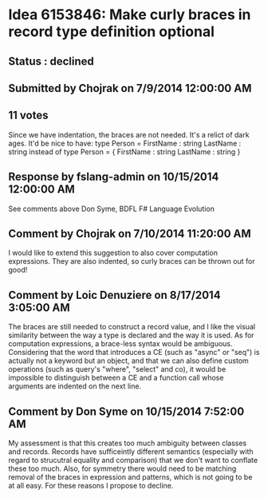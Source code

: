 # Idea 6153846: Make curly braces in record type definition optional #

## Status : declined

## Submitted by Chojrak on 7/9/2014 12:00:00 AM

## 11 votes

Since we have indentation, the braces are not needed. It's a relict of dark ages. It'd be nice to have:
type Person =
FirstName : string
LastName : string
instead of
type Person = {
FirstName : string
LastName : string }

## Response by fslang-admin on 10/15/2014 12:00:00 AM

See comments above
Don Syme, BDFL F# Language Evolution


## Comment by Chojrak on 7/10/2014 11:20:00 AM

I would like to extend this suggestion to also cover computation expressions. They are also indented, so curly braces can be thrown out for good!

## Comment by Loic Denuziere on 8/17/2014 3:05:00 AM

The braces are still needed to construct a record value, and I like the visual similarity between the way a type is declared and the way it is used.
As for computation expressions, a brace-less syntax would be ambiguous. Considering that the word that introduces a CE (such as "async" or "seq") is actually not a keyword but an object, and that we can also define custom operations (such as query's "where", "select" and co), it would be impossible to distinguish between a CE and a function call whose arguments are indented on the next line.

## Comment by Don Syme on 10/15/2014 7:52:00 AM

My assessment is that this creates too much ambiguity between classes and records. Records have sufficeintly different semantics (especially with regard to strucutral equality and comparison) that we don't want to conflate these too much.
Also, for symmetry there would need to be matching removal of the braces in expression and patterns, which is not going to be at all easy.
For these reasons I propose to decline.
